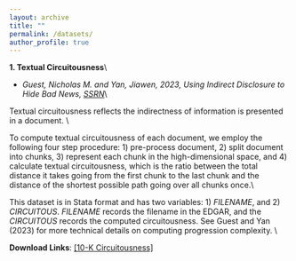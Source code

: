 ```yaml
---
layout: archive
title: ""
permalink: /datasets/
author_profile: true
---
```


**1. Textual Circuitousness**\
- *Guest, Nicholas M. and Yan, Jiawen, 2023, Using Indirect Disclosure to Hide Bad News, [SSRN](https://papers.ssrn.com/sol3/papers.cfm?abstract_id=4098951)*\

Textual circuitousness reflects the indirectness of information is presented in a document. \

To compute textual circuitousness of each document, we employ the following four step procedure: 1) pre-process document, 2) split document into chunks, 3) represent each chunk in the high-dimensional space, and 4) calculate textual circuitousness, which is the ratio between the total distance it takes going from the first chunk to the last chunk and the distance of the shortest possible path going over all chunks once.\

This dataset is in Stata format and has two variables: 1) *FILENAME*, and 2) *CIRCUITOUS*. *FILENAME* records the filename in the EDGAR, and the *CIRCUITOUS* records the computed circuitousness. See Guest and Yan (2023) for more technical details on computing progression complexity. \

**Download Links**: [[10-K Circuitousness]](https://jiawen-yan.github.io/files/datasets/circuitousness.zip)

